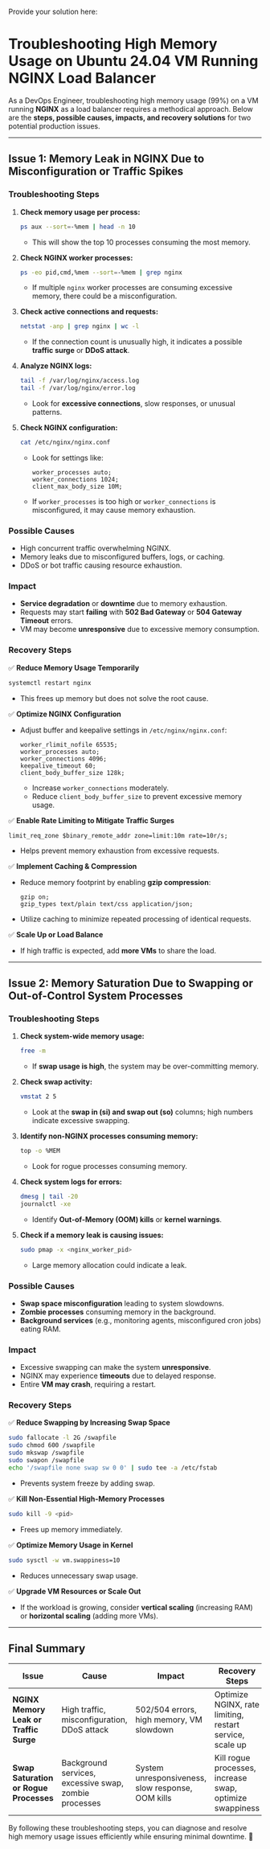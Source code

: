 Provide your solution here:
# Troubleshooting High Memory Usage on Ubuntu 24.04 VM Running NGINX Load Balancer

As a DevOps Engineer, troubleshooting high memory usage (99%) on a VM running **NGINX** as a load balancer requires a methodical approach. Below are the **steps, possible causes, impacts, and recovery solutions** for two potential production issues.

---

## **Issue 1: Memory Leak in NGINX Due to Misconfiguration or Traffic Spikes**

### **Troubleshooting Steps**
1. **Check memory usage per process:**
   ```bash
   ps aux --sort=-%mem | head -n 10
   ```
   - This will show the top 10 processes consuming the most memory.

2. **Check NGINX worker processes:**
   ```bash
   ps -eo pid,cmd,%mem --sort=-%mem | grep nginx
   ```
   - If multiple `nginx` worker processes are consuming excessive memory, there could be a misconfiguration.

3. **Check active connections and requests:**
   ```bash
   netstat -anp | grep nginx | wc -l
   ```
   - If the connection count is unusually high, it indicates a possible **traffic surge** or **DDoS attack**.

4. **Analyze NGINX logs:**
   ```bash
   tail -f /var/log/nginx/access.log
   tail -f /var/log/nginx/error.log
   ```
   - Look for **excessive connections**, slow responses, or unusual patterns.

5. **Check NGINX configuration:**
   ```bash
   cat /etc/nginx/nginx.conf
   ```
   - Look for settings like:
     ```nginx
     worker_processes auto;
     worker_connections 1024;
     client_max_body_size 10M;
     ```
   - If `worker_processes` is too high or `worker_connections` is misconfigured, it may cause memory exhaustion.

### **Possible Causes**
- High concurrent traffic overwhelming NGINX.
- Memory leaks due to misconfigured buffers, logs, or caching.
- DDoS or bot traffic causing resource exhaustion.

### **Impact**
- **Service degradation** or **downtime** due to memory exhaustion.
- Requests may start **failing** with **502 Bad Gateway** or **504 Gateway Timeout** errors.
- VM may become **unresponsive** due to excessive memory consumption.

### **Recovery Steps**
✅ **Reduce Memory Usage Temporarily**
```bash
systemctl restart nginx
```
- This frees up memory but does not solve the root cause.

✅ **Optimize NGINX Configuration**
- Adjust buffer and keepalive settings in `/etc/nginx/nginx.conf`:
  ```nginx
  worker_rlimit_nofile 65535;
  worker_processes auto;
  worker_connections 4096;
  keepalive_timeout 60;
  client_body_buffer_size 128k;
  ```
  - Increase `worker_connections` moderately.
  - Reduce `client_body_buffer_size` to prevent excessive memory usage.

✅ **Enable Rate Limiting to Mitigate Traffic Surges**
  ```nginx
  limit_req_zone $binary_remote_addr zone=limit:10m rate=10r/s;
  ```
  - Helps prevent memory exhaustion from excessive requests.

✅ **Implement Caching & Compression**
- Reduce memory footprint by enabling **gzip compression**:
  ```nginx
  gzip on;
  gzip_types text/plain text/css application/json;
  ```
- Utilize caching to minimize repeated processing of identical requests.

✅ **Scale Up or Load Balance**
- If high traffic is expected, add **more VMs** to share the load.

---

## **Issue 2: Memory Saturation Due to Swapping or Out-of-Control System Processes**

### **Troubleshooting Steps**
1. **Check system-wide memory usage:**
   ```bash
   free -m
   ```
   - If **swap usage is high**, the system may be over-committing memory.

2. **Check swap activity:**
   ```bash
   vmstat 2 5
   ```
   - Look at the **swap in (si) and swap out (so)** columns; high numbers indicate excessive swapping.

3. **Identify non-NGINX processes consuming memory:**
   ```bash
   top -o %MEM
   ```
   - Look for rogue processes consuming memory.

4. **Check system logs for errors:**
   ```bash
   dmesg | tail -20
   journalctl -xe
   ```
   - Identify **Out-of-Memory (OOM) kills** or **kernel warnings**.

5. **Check if a memory leak is causing issues:**
   ```bash
   sudo pmap -x <nginx_worker_pid>
   ```
   - Large memory allocation could indicate a leak.

### **Possible Causes**
- **Swap space misconfiguration** leading to system slowdowns.
- **Zombie processes** consuming memory in the background.
- **Background services** (e.g., monitoring agents, misconfigured cron jobs) eating RAM.

### **Impact**
- Excessive swapping can make the system **unresponsive**.
- NGINX may experience **timeouts** due to delayed response.
- Entire **VM may crash**, requiring a restart.

### **Recovery Steps**
✅ **Reduce Swapping by Increasing Swap Space**
```bash
sudo fallocate -l 2G /swapfile
sudo chmod 600 /swapfile
sudo mkswap /swapfile
sudo swapon /swapfile
echo '/swapfile none swap sw 0 0' | sudo tee -a /etc/fstab
```
- Prevents system freeze by adding swap.

✅ **Kill Non-Essential High-Memory Processes**
```bash
sudo kill -9 <pid>
```
- Frees up memory immediately.

✅ **Optimize Memory Usage in Kernel**
```bash
sudo sysctl -w vm.swappiness=10
```
- Reduces unnecessary swap usage.

✅ **Upgrade VM Resources or Scale Out**
- If the workload is growing, consider **vertical scaling** (increasing RAM) or **horizontal scaling** (adding more VMs).

---

## **Final Summary**
| **Issue** | **Cause** | **Impact** | **Recovery Steps** |
|-----------|----------|------------|---------------------|
| **NGINX Memory Leak or Traffic Surge** | High traffic, misconfiguration, DDoS attack | 502/504 errors, high memory, VM slowdown | Optimize NGINX, rate limiting, restart service, scale up |
| **Swap Saturation or Rogue Processes** | Background services, excessive swap, zombie processes | System unresponsiveness, slow response, OOM kills | Kill rogue processes, increase swap, optimize swappiness |

By following these troubleshooting steps, you can diagnose and resolve high memory usage issues efficiently while ensuring minimal downtime. 🚀
